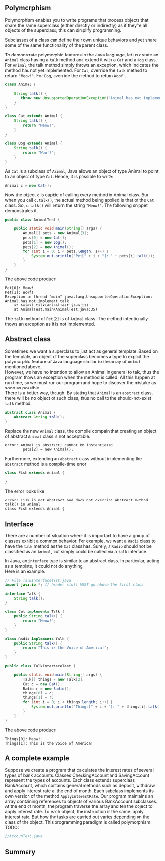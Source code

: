 ## Polymorphism

Polymorphism enables you to write programs that process objects that share the same superclass (either directly or indirectly) as if they’re all objects of the superclass; this can simplify programming.

Subclasses of a class can define their own unique behaviors and yet share some of the same functionality of the parent class.

To demonstrate polymorphic features in the Java language, let us create an ```Animal``` class having a ```talk``` method and extend it with a ```Cat``` and a ```Dog``` class. For ```Animal```, the talk method simply throws an exception, which indicates the method has not yet implemented. For ```Cat```, override the ```talk``` method to return ```"Meow!"```. For ```Dog```, override the method to return ```Woof!```.

```java
class Animal {
    
    String talk() {
       throw new UnsupportedOperationException("Animal has not implement talk");
    }
}

class Cat extends Animal {
    String talk() {
        return "Meow!";
    }
}
 
class Dog extends Animal {
    String talk() {
        return "Woof!";
    }
}
```

As ```Cat``` is a subclass of ```Animal```, Java allows an object of type Animal to point to an object of type ```Cat```.
Hence, it is possible to write:
```java
Animal c = new Cat();
```
Now the object ```c``` is capble of calling every method in Animal class. But when you call ```c.talk()```, the actual method being applied is that of the ```Cat``` class. So, ```c.talk()``` will return the string ```"Meow!"```.
The following snippet demonstrates it.

```java
public class AnimalTest {
 
    public static void main(String[] args) {
        Animal[] pets = new Animal[3];
        pets[0] = new Cat();
        pets[1] = new Dog();
        pets[2] = new Animal();
        for (int i = 0; i < pets.length; i++) {
            System.out.println("Pet[" + i + "]: " + pets[i].talk());
        }
    }
}
```
The above code produce
```
Pet[0]: Meow!
Pet[1]: Woof!
Exception in thread "main" java.lang.UnsupportedOperationException: Animal has not implement talk
	at Animal.talk(AnimalTest.java:11)
	at AnimalTest.main(AnimalTest.java:35)
```
The ```talk``` method of ```Pet[2]``` is of ```Animal``` class. The method intentionally thows an exception as it is not implemented.

## Abstract class
Sometimes, we want a superclass to just act as general template. Based on the template, an object of the superclass becomes a type to exploit the polymorphic feature of Java language similar to the array of ```Animal``` mentioned above.  
However, we have no intention to allow an Animal in general to talk, thus the program thows an exception when the method is called. All this happen at run time, so we must run our program and hope to discover the mistake as soon as possible.  
There is a better way, though. By stating that ```Animal``` is an ```abstract``` class, there will be no object of such class, thus no call to the should-not-exist ```talk``` method.
```java
abstract class Animal {
    abstract String talk();
}
```
Replace the new ```Animal``` class, the compile compain that creating an object of abstract ```Animal``` class is not acceptable. 
```
error: Animal is abstract; cannot be instantiated
        pets[2] = new Animal();
```
Furthermore, extending an ```abstract``` class without implementing the ```abstract``` method is a compile-time error
```java
class Fish extends Animal {
    
}
```

The error looks like
```
error: Fish is not abstract and does not override abstract method talk() in Animal
class Fish extends Animal {
```

## Interface
There are a number of situation where it is important to have a group of classes exhibit a common behavior. For example, we want a ```Radio``` class to have the ```talk``` method as the ```Cat``` class has. Surely, a ```Radio``` should not be classified as an ```Animal```, but simply could be called via a ```talk``` interface.

In Java, an ```interface``` type is similar to an abstract class. In particular, acting as a template, it could not do anything.  
Here is an example.
```java
// File TalkInterfaceTest.java
import java.io.*; // header stuff MUST go above the first class

interface Talk {
	String talk();
}

class Cat implements Talk {
    public String talk() {
        return "Meow!";
    }
}

class Radio implements Talk {
    public String talk() {
        return "This is the Voice of America!";
    }
}

public class TalkInterfaceTest {

    public static void main(String[] args) {
        Talk[] things = new Talk[2];
      	Cat c = new Cat();
      	Radio r = new Radio();
        things[0] = c;
        things[1] = r;
        for (int i = 0; i < things.length; i++) {
            System.out.println("Things[" + i + "]: " + things[i].talk());
        }
    }
}
```
The above code produce
```
Things[0]: Meow!
Things[1]: This is the Voice of America!
```

## A complete example
Suppose we create a program that calculates the interest rates of several types of bank accounts. Classes CheckingAccount and SavingAccount represent the types of accounts. Each class extends superclass BankAccount, which contains general methods such as deposit, withdraw and apply interest rate at the end of month. Each subclass implements its own version of the method ```ApplyInterestRate```. Our program maintains an array containing references to objects of various BankAccount subclasses. 
At the end of month, the program traverse the array and tell the object to apply interest rate. To each object, the instruction is the same: apply interest rate. But how the tasks are carried out varies depending on the class of the object. This programming paradigm is called polymorphism. 
TODO: 
```java
//AccounTest.java
```


## Summary
